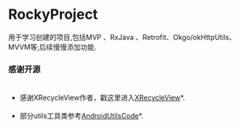 # RockyProject
用于学习创建的项目,包括MVP 、RxJava 、Retrofit、Okgo/okHttpUtils、MVVM等;后续慢慢添加功能.

### 感谢开源<br></br>  
* 感谢XRecycleView作者，戳这里进入[XRecycleView](https://github.com/youxin11544/XRecyclerView)*.<br></br>  
* 部分utils工具类参考[AndroidUtilsCode](https://github.com/Blankj/AndroidUtilCode)*.<br></br>  
